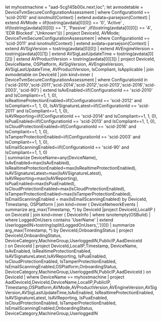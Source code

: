 let myhostmachine = "aad-5cg145b00x.next.loc";
let avmodetable = DeviceTvmSecureConfigurationAssessment
| where ConfigurationId == 'scid-2010' and isnotnull(Context)
| extend avdata=parsejson(Context)
| extend AVMode = iif(tostring(avdata[0][0]) == '0', 'Active' , iif(tostring(avdata[0][0]) == '1', 'Passive' ,iif(tostring(avdata[0][0]) == '4', 'EDR Blocked' ,'Unknown')))
| project DeviceId, AVMode;
DeviceTvmSecureConfigurationAssessment
| where ConfigurationId == 'scid-2011' and isnotnull(Context)
| extend avdata=parsejson(Context)
| extend AVSigVersion = tostring(avdata[0][0])
| extend AVEngineVersion = tostring(avdata[0][1])
| extend AVSigLastUpdateTime = tostring(avdata[0][2])
| extend AVProductVersion = tostring(avdata[0][3])
| project DeviceId, DeviceName, OSPlatform, AVSigVersion, AVEngineVersion, AVSigLastUpdateTime, AVProductVersion, IsCompliant, IsApplicable
| join avmodetable on DeviceId
| join kind=inner ( 
DeviceTvmSecureConfigurationAssessment 
| where ConfigurationId in ('scid-2010','scid-2011','scid-2014','scid-2012','scid-2013','scid-2016','scid-2003', 'scid-90') 
| extend IsAvEnabled=iif(ConfigurationId == 'scid-2010' and IsCompliant==1, 1, 0),  
IsRealtimeProtectionEnabled=iif(ConfigurationId == 'scid-2012' and IsCompliant==1, 1, 0), 
IsAVSignatureLatest=iif(ConfigurationId == 'scid-2011' and IsCompliant==1, 1, 0),  
IsAVReporting=iif(ConfigurationId == 'scid-2014' and IsCompliant==1, 1, 0),  
IsPuaEnabled=iif(ConfigurationId == 'scid-2013' and IsCompliant==1, 1, 0),  
IsCloudProtectionEnabled=iif(ConfigurationId == 'scid-2016' and IsCompliant==1, 1, 0),  
IsTamperProtectionEnabled=iif(ConfigurationId == 'scid-2003' and IsCompliant==1, 1, 0),  
IsEmailScanningEnabled=iif(ConfigurationId == 'scid-90' and IsCompliant==1, 1, 0)  
| summarize DeviceName=any(DeviceName), 
IsAvEnabled=max(IsAvEnabled),  
IsRealtimeProtectionEnabled=max(IsRealtimeProtectionEnabled),  
IsAVSignatureLatest=max(IsAVSignatureLatest),  
IsAVReporting=max(IsAVReporting),  
IsPuaEnabled=max(IsPuaEnabled),  
IsCloudProtectionEnabled=max(IsCloudProtectionEnabled),  
IsTamperProtectionEnabled=max(IsTamperProtectionEnabled), 
IsEmailScanningEnabled = max(IsEmailScanningEnabled) 
by DeviceId, Timestamp, OSPlatform
| join kind=inner (
DeviceNetworkEvents
| summarize arg_max(Timestamp, *) by DeviceId
|project DeviceId,LocalIP
) on DeviceId
| join kind=inner ( 
DeviceInfo 
| where isnotempty(OSBuild)
| where LoggedOnUsers contains 'UserName' 
| extend UserloggedIN=tostring(split(LoggedOnUsers,',')[0])
| summarize arg_max(Timestamp, *) by DeviceId,OnboardingStatus
| project DeviceId,OnboardingStatus, DeviceCategory,MachineGroup,UserloggedIN,PublicIP,AadDeviceId  
) on DeviceId 
| project DeviceId,LocalIP,Timestamp, DeviceName, IsAvEnabled, IsRealtimeProtectionEnabled, IsAVSignatureLatest,IsAVReporting, IsPuaEnabled, IsCloudProtectionEnabled, IsTamperProtectionEnabled, IsEmailScanningEnabled,OSPlatform,OnboardingStatus, DeviceCategory,MachineGroup,UserloggedIN,PublicIP,AadDeviceId 
) on DeviceId
| where DeviceName == myhostmachine
| project  AadDeviceId,DeviceId,DeviceName,LocalIP,PublicIP, Timestamp,OSPlatform,AVMode,AVProductVersion,AVEngineVersion,AVSigVersion,AVSigLastUpdateTime,IsAvEnabled, IsRealtimeProtectionEnabled, IsAVSignatureLatest, IsAVReporting, IsPuaEnabled, IsCloudProtectionEnabled, IsTamperProtectionEnabled, IsEmailScanningEnabled,OnboardingStatus, DeviceCategory,MachineGroup,UserloggedIN
